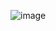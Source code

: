 ![image](https://user-images.githubusercontent.com/115528443/201162680-67956586-9b05-4a3d-8bd4-c402947c91c3.png)
